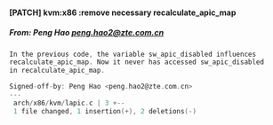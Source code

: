 #### [PATCH]  kvm:x86 :remove necessary recalculate_apic_map
##### From: Peng Hao <peng.hao2@zte.com.cn>

```c
In the previous code, the variable sw_apic_disabled influences
recalculate_apic_map. Now it never has accessed sw_apic_disabled
in recalculate_apic_map.

Signed-off-by: Peng Hao <peng.hao2@zte.com.cn>
---
 arch/x86/kvm/lapic.c | 3 +--
 1 file changed, 1 insertion(+), 2 deletions(-)

```
